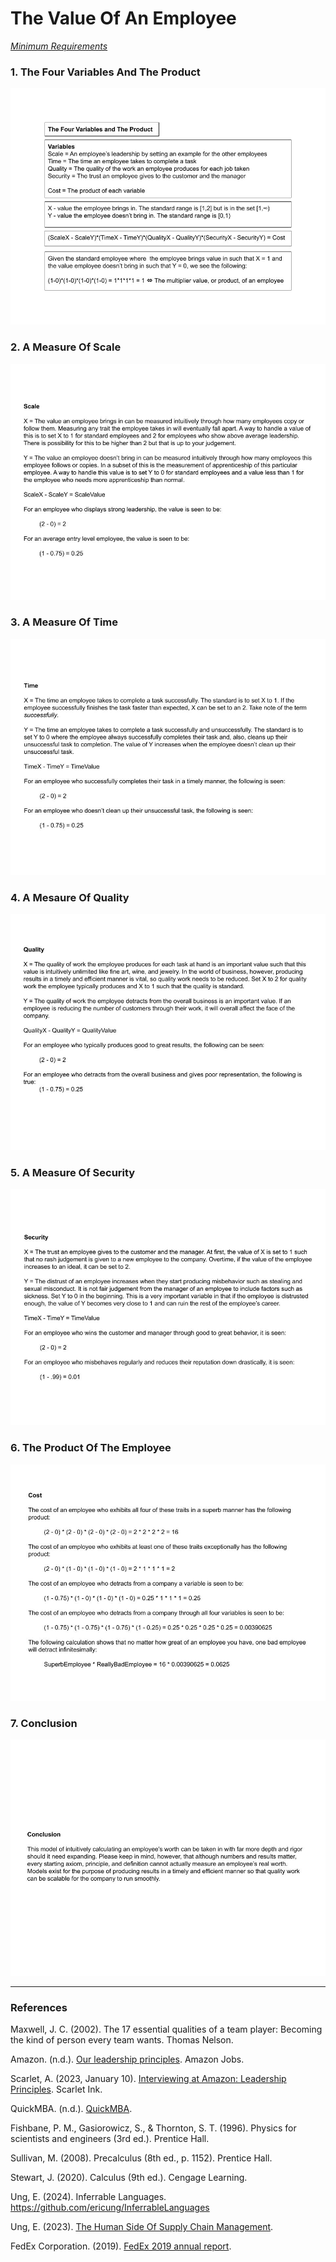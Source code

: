 # The Value Of An Employee

[*Minimum Requirements*](https://github.com/ericung/TheValueOfAnEmployee/wiki)

### 1. The Four Variables And The Product

![01TheFourVariablesAndTheProduct](Resources/01TheFourVariablesAndTheProduct.jpg)

### 2. A Measure Of Scale

![02AMeasureOfScale](Resources/02AMeasureOfScale.jpg)

### 3. A Measure Of Time

![03AMeasureOfTime](Resources/03AMeasureOfTime.jpg)

### 4. A Mesaure Of Quality

![04AMeasureOfQuality](Resources/04AMeasureOfQuality.jpg)

### 5. A Measure Of Security

![05AMeasureOfSecurity](Resources/05AMeasureOfSecurity.jpg)

### 6. The Product Of The Employee

![06TheProductOfTheEmployee.jpg](Resources/06TheProductOfTheEmployee.jpg)

### 7. Conclusion

![07Conclusion](Resources/07Conclusion.jpg)

-----

### References

Maxwell, J. C. (2002). The 17 essential qualities of a team player: Becoming the kind of person every team wants. Thomas Nelson.

Amazon. (n.d.). [Our leadership principles](https://www.amazon.jobs/content/en/our-workplace/leadership-principles). Amazon Jobs.

Scarlet, A. (2023, January 10). [Interviewing at Amazon: Leadership Principles](https://www.scarletink.com/interviewing-at-amazon-leadership-principles/). Scarlet Ink.

QuickMBA. (n.d.). [QuickMBA](https://quickmba.com).

Fishbane, P. M., Gasiorowicz, S., & Thornton, S. T. (1996). Physics for scientists and engineers (3rd ed.). Prentice Hall.

Sullivan, M. (2008). Precalculus (8th ed., p. 1152). Prentice Hall.

Stewart, J. (2020). Calculus (9th ed.). Cengage Learning.



Ung, E. (2024). Inferrable Languages. https://github.com/ericung/InferrableLanguages

Ung, E. (2023). [The Human Side Of Supply Chain Management](https://github.com/ericung/humansideofsupplychainmanagement).

FedEx Corporation. (2019). [FedEx 2019 annual report](Resources/FedEx-Corporation-2019-Annual-Report.pdf).
